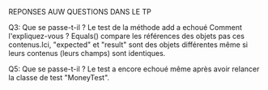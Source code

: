 REPONSES AUW QUESTIONS DANS LE TP

Q3:
Que se passe-t-il ?
Le test de la méthode add a echoué
Comment l'expliquez-vous ?
Equals() compare les références des objets pas ces contenus.Ici, "expected" et "result" sont des objets différentes même si leurs contenus (leurs champs) sont identiques.

Q5:
Que se passe-t-il ?
Le test a encore echoué même après avoir relancer la classe de test "MoneyTest".
